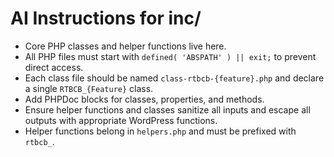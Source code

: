 # AI Instructions for inc/

- Core PHP classes and helper functions live here.
- All PHP files must start with `defined( 'ABSPATH' ) || exit;` to prevent direct access.
- Each class file should be named `class-rtbcb-{feature}.php` and declare a single `RTBCB_{Feature}` class.
- Add PHPDoc blocks for classes, properties, and methods.
- Ensure helper functions and classes sanitize all inputs and escape all outputs with appropriate WordPress functions.
- Helper functions belong in `helpers.php` and must be prefixed with `rtbcb_`.
